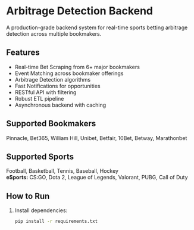 # Arbitrage Detection Backend

A production-grade backend system for real-time sports betting arbitrage detection across multiple bookmakers.

## Features
- Real-time Bet Scraping from 6+ major bookmakers
- Event Matching across bookmaker offerings
- Arbitrage Detection algorithms
- Fast Notifications for opportunities
- RESTful API with filtering
- Robust ETL pipeline
- Asynchronous backend with caching

## Supported Bookmakers
Pinnacle, Bet365, William Hill, Unibet, Betfair, 10Bet, Betway, Marathonbet

## Supported Sports
Football, Basketball, Tennis, Baseball, Hockey  
**eSports:** CS:GO, Dota 2, League of Legends, Valorant, PUBG, Call of Duty

## How to Run
1. Install dependencies:
   ```bash
   pip install -r requirements.txt